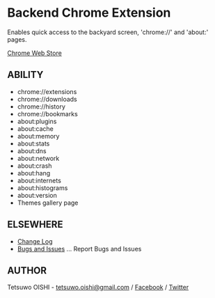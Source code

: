 Backend Chrome Extension
========================

Enables quick access to the backyard screen, 'chrome://' and 'about:' pages.

[Chrome Web Store](https://chrome.google.com/webstore/detail/eiingmhoibigiplopcmepmahoihedjnk)


ABILITY
-------
- chrome://extensions
- chrome://downloads
- chrome://history
- chrome://bookmarks
- about:plugins
- about:cache
- about:memory
- about:stats
- about:dns
- about:network
- about:crash
- about:hang
- about:internets
- about:histograms
- about:version
- Themes gallery page


ELSEWHERE
---------

- [Change Log](https://github.com/tetsuwo/backend-chrome.ext/blob/master/CHANGELOG.md)
- [Bugs and Issues](https://github.com/tetsuwo/backend-chrome.ext/issues)
  ... Report Bugs and Issues


AUTHOR
------

Tetsuwo OISHI - 
tetsuwo.oishi@gmail.com / 
[Facebook](http://fb.me/tetsuwo) /
[Twitter](http://twitter.com/tetsukamp)




